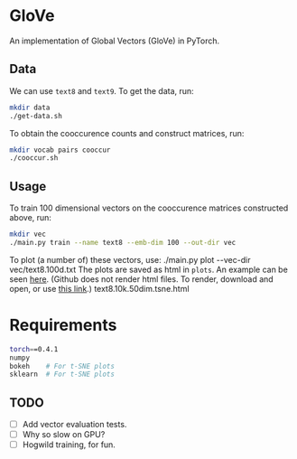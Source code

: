 # GloVe
An implementation of Global Vectors (GloVe) in PyTorch.

## Data
We can use `text8` and `text9`. To get the data, run:
```bash
mkdir data
./get-data.sh
```
To obtain the cooccurence counts and construct matrices, run:
```bash
mkdir vocab pairs cooccur
./cooccur.sh
```

## Usage
To train 100 dimensional vectors on the cooccurence matrices constructed above, run:
```bash
mkdir vec
./main.py train --name text8 --emb-dim 100 --out-dir vec
```

To plot (a number of) these vectors, use:
./main.py plot --vec-dir vec/text8.100d.txt
The plots are saved as html in `plots`. An example can be seen [here](https://github.com/daandouwe/glove/blob/master/plots/text8.10k.50d.tsne.html). (Github does not render html files. To render, download and open, or use [this link](http://htmlpreview.github.com/?https://github.com/daandouwe/glove/blob/master/plots/text8.10k.50d.tsne.html).)
text8.10k.50dim.tsne.html

# Requirements
```bash
torch==0.4.1
numpy
bokeh    # For t-SNE plots
sklearn  # For t-SNE plots
```

## TODO
- [ ] Add vector evaluation tests.
- [ ] Why so slow on GPU?
- [ ] Hogwild training, for fun.

